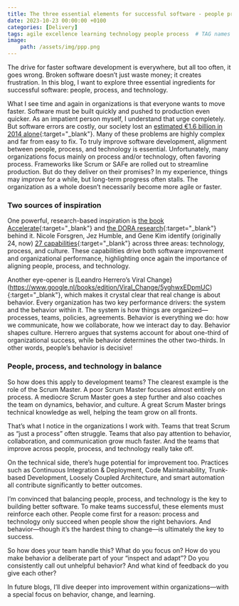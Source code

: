 ```yaml
---
title: The three essential elements for successful software - people process and technology
date: 2023-10-23 00:00:00 +0100
categories: [Delivery]
tags: agile excellence learning technology people process  # TAG names should always be lowercase
image:
    path: /assets/img/ppp.png
---
```



The drive for faster software development is everywhere, but all too often, it goes wrong. Broken software doesn’t just waste money; it creates frustration. In this blog, I want to explore three essential ingredients for successful software: people, process, and technology.

What I see time and again in organizations is that everyone wants to move faster. Software must be built quickly and pushed to production even quicker. As an impatient person myself, I understand that urge completely. But software errors are costly, our society lost an [estimated €1.6 billion in 2014 alone](https://tweakers.net/nieuws/99251/softwarefouten-kosten-nederlandse-economie-jaarlijks-1-komma-6-miljard-euro.html){:target="_blank"}. Many of these problems are highly complex and far from easy to fix. To truly improve software development, alignment between people, process, and technology is essential. Unfortunately, many organizations focus mainly on process and/or technology, often favoring process. Frameworks like Scrum or SAFe are rolled out to streamline production. But do they deliver on their promises? In my experience, things may improve for a while, but long-term progress often stalls. The organization as a whole doesn’t necessarily become more agile or faster.

### Two sources of inspiration

One powerful, research-based inspiration is [the book Accelerate](https://www.google.com/books/edition/_/Kax-DwAAQBAJ){:target="_blank"} and [the DORA research](https://dora.dev/){:target="_blank"} behind it. Nicole Forsgren, Jez Humble, and Gene Kim identify (originally 24, now) [27 capabilities](https://dora.dev/devops-capabilities/){:target="_blank"} across three areas: technology, process, and culture. These capabilities drive both software improvement and organizational performance, highlighting once again the importance of aligning people, process, and technology.

Another eye-opener is [Leandro Herrero’s Viral Change}(https://www.google.nl/books/edition/Viral_Change/5yghwxEDpmUC){:target="_blank"}, which makes it crystal clear that real change is about behavior. Every organization has two key performance drivers: the system and the behavior within it. The system is how things are organized—processes, teams, policies, agreements. Behavior is everything we do: how we communicate, how we collaborate, how we interact day to day. Behavior shapes culture. Herrero argues that systems account for about one-third of organizational success, while behavior determines the other two-thirds. In other words, people’s behavior is decisive!

### People, process, and technology in balance

So how does this apply to development teams? The clearest example is the role of the Scrum Master. A poor Scrum Master focuses almost entirely on process. A mediocre Scrum Master goes a step further and also coaches the team on dynamics, behavior, and culture. A great Scrum Master brings technical knowledge as well, helping the team grow on all fronts.

That’s what I notice in the organizations I work with. Teams that treat Scrum as “just a process” often struggle. Teams that also pay attention to behavior, collaboration, and communication grow much faster. And the teams that improve across people, process, and technology really take off.

On the technical side, there’s huge potential for improvement too. Practices such as Continuous Integration & Deployment, Code Maintainability, Trunk-based Development, Loosely Coupled Architecture, and smart automation all contribute significantly to better outcomes.

I’m convinced that balancing people, process, and technology is the key to building better software. To make teams successful, these elements must reinforce each other. People come first for a reason: process and technology only succeed when people show the right behaviors. And behavior—though it’s the hardest thing to change—is ultimately the key to success.

So how does your team handle this? What do you focus on? How do you make behavior a deliberate part of your “inspect and adapt”? Do you consistently call out unhelpful behavior? And what kind of feedback do you give each other?

In future blogs, I’ll dive deeper into improvement within organizations—with a special focus on behavior, change, and learning.
